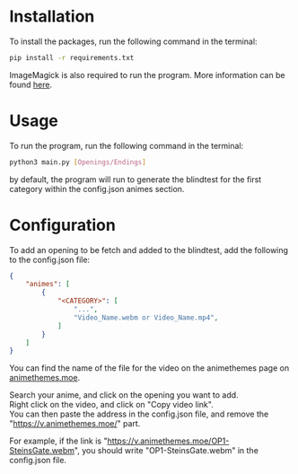 # Installation

To install the packages, run the following command in the terminal:

```bash
pip install -r requirements.txt
```

ImageMagick is also required to run the program. More information can be found [here](https://imagemagick.org/script/download.php).

# Usage

To run the program, run the following command in the terminal:

```bash
python3 main.py [Openings/Endings]
```

by default, the program will run to generate the blindtest for the first category within the config.json animes section.

# Configuration

To add an opening to be fetch and added to the blindtest, add the following to the config.json file:

```json
{
    "animes": [
        {
            "<CATEGORY>": [
                "...",
                "Video_Name.webm or Video_Name.mp4",
            ]
        }
    ]
}
```

You can find the name of the file for the video on the animethemes page on [animethemes.moe](https://animethemes.moe/).

Search your anime, and click on the opening you want to add.  
Right click on the video, and click on "Copy video link".  
You can then paste the address in the config.json file, and remove the "https://v.animethemes.moe/" part.  

For example, if the link is "https://v.animethemes.moe/OP1-SteinsGate.webm", you should write "OP1-SteinsGate.webm" in the config.json file.